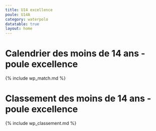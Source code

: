 ```yaml
---
title: U14 excellence
poule: U14A
category: waterpolo
datatable: true
layout: home
---
```


# Calendrier des moins de 14 ans - poule excellence

{% include wp_match.md %}

# Classement des moins de 14 ans - poule excellence

{% include wp_classement.md %}